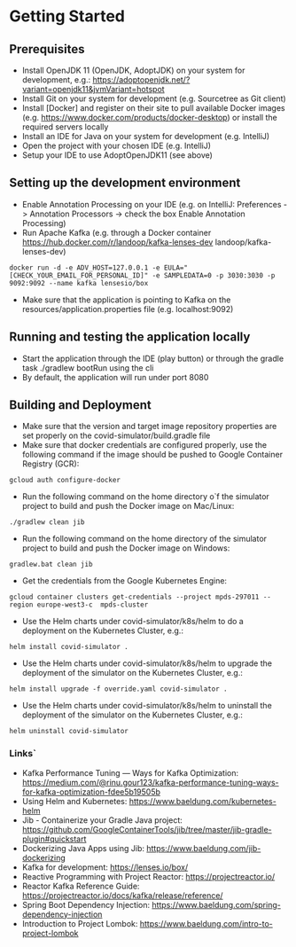 # Getting Started

## Prerequisites
* Install OpenJDK 11 (OpenJDK, AdoptJDK) on your system for development, e.g.: https://adoptopenjdk.net/?variant=openjdk11&jvmVariant=hotspot
* Install Git on your system for development (e.g. Sourcetree as Git client)
* Install [Docker] and register on their site to pull available Docker images (e.g. https://www.docker.com/products/docker-desktop) or install the required servers locally
* Install an IDE for Java on your system for development (e.g. IntelliJ)
* Open the project with your chosen IDE (e.g. IntelliJ)
* Setup your IDE to use AdoptOpenJDK11 (see above)

## Setting up the development environment
* Enable Annotation Processing on your IDE (e.g. on IntelliJ: Preferences -> Annotation Processors -> check the box Enable Annotation Processing)
* Run Apache Kafka (e.g. through a Docker container https://hub.docker.com/r/landoop/kafka-lenses-dev landoop/kafka-lenses-dev)
```
docker run -d -e ADV_HOST=127.0.0.1 -e EULA="[CHECK_YOUR_EMAIL_FOR_PERSONAL_ID]" -e SAMPLEDATA=0 -p 3030:3030 -p 9092:9092 --name kafka lensesio/box
```
* Make sure that the application is pointing to Kafka on the resources/application.properties file (e.g. localhost:9092)

## Running and testing the application locally
* Start the application through the IDE (play button) or through the gradle task ./gradlew bootRun using the cli
* By default, the application will run under port 8080

## Building and Deployment
* Make sure that the version and target image repository properties are set properly on the covid-simulator/build.gradle file
* Make sure that docker credentials are configured properly, use the following command if the image should be pushed to Google Container Registry (GCR):
```
gcloud auth configure-docker
```
* Run the following command on the home directory o`f the simulator project to build and push the Docker image on Mac/Linux:
```
./gradlew clean jib
```
* Run the following command on the home directory of the simulator project to build and push the Docker image on Windows:
```
gradlew.bat clean jib
```
* Get the credentials from the Google Kubernetes Engine:
```
gcloud container clusters get-credentials --project mpds-297011 --region europe-west3-c  mpds-cluster
```
* Use the Helm charts under covid-simulator/k8s/helm to do a deployment on the Kubernetes Cluster, e.g.:
```
helm install covid-simulator .
```
* Use the Helm charts under covid-simulator/k8s/helm to upgrade the deployment of the simulator on the Kubernetes Cluster, e.g.:
```
helm install upgrade -f override.yaml covid-simulator .
```
* Use the Helm charts under covid-simulator/k8s/helm to uninstall the deployment of the simulator on the Kubernetes Cluster, e.g.:
```
helm uninstall covid-simulator
```

### Links`
* Kafka Performance Tuning — Ways for Kafka Optimization: https://medium.com/@rinu.gour123/kafka-performance-tuning-ways-for-kafka-optimization-fdee5b19505b
* Using Helm and Kubernetes: https://www.baeldung.com/kubernetes-helm
* Jib - Containerize your Gradle Java project: https://github.com/GoogleContainerTools/jib/tree/master/jib-gradle-plugin#quickstart
* Dockerizing Java Apps using Jib: https://www.baeldung.com/jib-dockerizing
* Kafka for development: https://lenses.io/box/
* Reactive Programming with Project Reactor: https://projectreactor.io/
* Reactor Kafka Reference Guide: https://projectreactor.io/docs/kafka/release/reference/
* Spring Boot Dependency Injection: https://www.baeldung.com/spring-dependency-injection
* Introduction to Project Lombok: https://www.baeldung.com/intro-to-project-lombok

